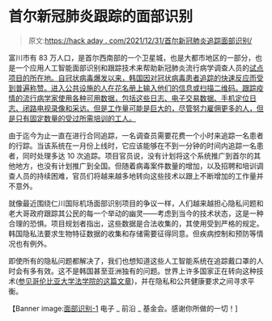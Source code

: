 # 首尔新冠肺炎跟踪的面部识别

> 原文:[https://hack aday . com/2021/12/31/首尔新冠肺炎追踪面部识别/](https://hackaday.com/2021/12/31/facial-recognition-for-covid-19-tracking-in-seoul/)

富川市有 83 万人口，是首尔西南部的一个卫星城，也是大都市地区的一部分，也是一个应用人工智能面部识别和跟踪技术来帮助新冠肺炎流行病学调查人员的[试点项目的所在地。自冠状病毒爆发以来，韩国因对冠状病毒患者追踪的快速反应而受到普遍称赞。进入公共设施的人在花名册上输入他们的信息或扫描二维码。跟踪疫情的流行病学家使用各种可用数据，包括这些日志、电子交易数据、手机定位日志、闭路电视录像和采访。但是工作量可能是巨大的，尽管努力雇佣更多的人，但是只有固定数量的受过所需培训的工人。](https://www.reuters.com/world/asia-pacific/skorea-test-ai-powered-facial-recognition-track-covid-19-cases-2021-12-13/)

由于迄今为止一直在进行合同追踪，一名调查员需要花费一个小时来追踪一名患者的行踪。当该系统在一月份上线时，它应该能够在不到一分钟的时间内追踪一名患者，同时处理多达 10 次追踪。项目官员说，没有计划将这个系统推广到首尔的其他地方，也没有计划推广到全国。但随着病毒案件数量的增加，以及招聘和培训调查人员的持续困难，官员们将越来越多地转向这些技术以跟上不断增加的工作量并不意外。

就像最近围绕仁川国际机场面部识别项目的争议一样，人们越来越担心隐私问题和老大哥政府跟踪其公民的每一个举动的幽灵——考虑到当今的技术状态，这是一种合理的恐惧。项目规划者指出，这些数据是合法收集的，其使用受到严格的规定。韩国隐私法要求生物特征数据的收集和存储需要征得同意。但疾病控制和预防等情况也有例外。

即使所有的隐私问题都解决了，我们也想知道这些人工智能系统在追踪戴口罩的人时会有多有效。这不是韩国甚至亚洲独有的问题。世界上许多国家正在转向这种技术([参见哥伦比亚大学法学院的这篇文章](https://www.jtl.columbia.edu/bulletin-blog/privacy-risks-in-using-facial-recognition-for-contact-tracing))，并在隐私和公共健康要求之间寻求平衡。

【Banner image:[面部识别-1](https://www.flickr.com/photos/59202267@N08/39225139155) 电子 _ 前沿 _ 基金会。感谢你所做的一切！]